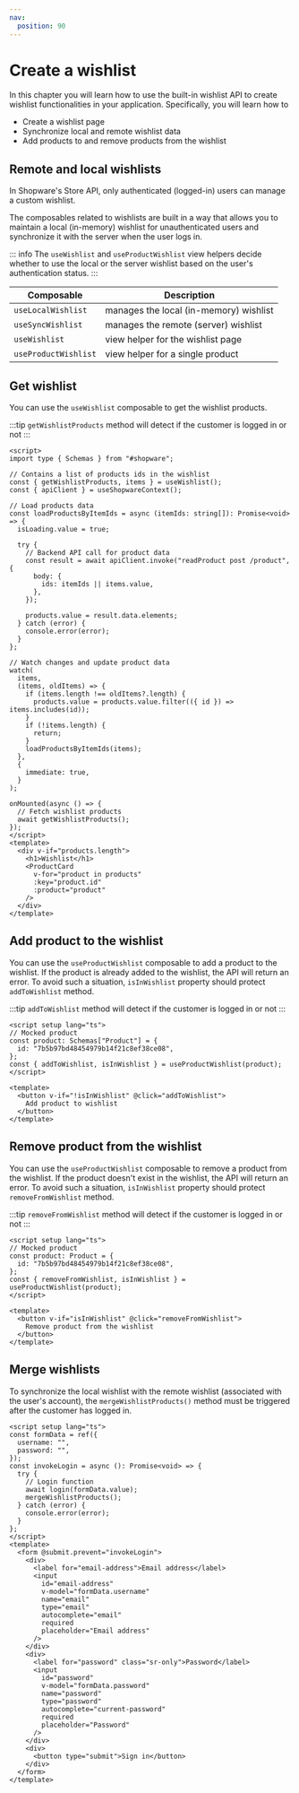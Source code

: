 ```yaml
---
nav:
  position: 90
---
```


# Create a wishlist

In this chapter you will learn how to use the built-in wishlist API to create wishlist functionalities in your application. Specifically, you will learn how to

- Create a wishlist page
- Synchronize local and remote wishlist data
- Add products to and remove products from the wishlist

## Remote and local wishlists

In Shopware's Store API, only authenticated (logged-in) users can manage a custom wishlist.

The composables related to wishlists are built in a way that allows you to maintain a local (in-memory) wishlist for unauthenticated users and synchronize it with the server when the user logs in.

::: info
The `useWishlist` and `useProductWishlist` view helpers decide whether to use the local or the server wishlist based on the user's authentication status.
:::

| Composable           | Description                            |
| -------------------- | -------------------------------------- |
| `useLocalWishlist`   | manages the local (in-memory) wishlist |
| `useSyncWishlist`    | manages the remote (server) wishlist   |
| `useWishlist`        | view helper for the wishlist page      |
| `useProductWishlist` | view helper for a single product       |

## Get wishlist

You can use the `useWishlist` composable to get the wishlist products.

:::tip
`getWishlistProducts` method will detect if the customer is logged in or not
:::

```vue
<script>
import type { Schemas } from "#shopware";

// Contains a list of products ids in the wishlist
const { getWishlistProducts, items } = useWishlist();
const { apiClient } = useShopwareContext();

// Load products data
const loadProductsByItemIds = async (itemIds: string[]): Promise<void> => {
  isLoading.value = true;

  try {
    // Backend API call for product data
    const result = await apiClient.invoke("readProduct post /product", {
      body: {
        ids: itemIds || items.value,
      },
    });

    products.value = result.data.elements;
  } catch (error) {
    console.error(error);
  }
};

// Watch changes and update product data
watch(
  items,
  (items, oldItems) => {
    if (items.length !== oldItems?.length) {
      products.value = products.value.filter(({ id }) => items.includes(id));
    }
    if (!items.length) {
      return;
    }
    loadProductsByItemIds(items);
  },
  {
    immediate: true,
  }
);

onMounted(async () => {
  // Fetch wishlist products
  await getWishlistProducts();
});
</script>
<template>
  <div v-if="products.length">
    <h1>Wishlist</h1>
    <ProductCard
      v-for="product in products"
      :key="product.id"
      :product="product"
    />
  </div>
</template>
```

## Add product to the wishlist

You can use the `useProductWishlist` composable to add a product to the wishlist.
If the product is already added to the wishlist, the API will return an error.
To avoid such a situation, `isInWishlist` property should protect `addToWishlist` method.

:::tip
`addToWishlist` method will detect if the customer is logged in or not
:::

```vue
<script setup lang="ts">
// Mocked product
const product: Schemas["Product"] = {
  id: "7b5b97bd48454979b14f21c8ef38ce08",
};
const { addToWishlist, isInWishlist } = useProductWishlist(product);
</script>

<template>
  <button v-if="!isInWishlist" @click="addToWishlist">
    Add product to wishlist
  </button>
</template>
```

## Remove product from the wishlist

You can use the `useProductWishlist` composable to remove a product from the wishlist.
If the product doesn't exist in the wishlist, the API will return an error.
To avoid such a situation, `isInWishlist` property should protect `removeFromWishlist` method.

:::tip
`removeFromWishlist` method will detect if the customer is logged in or not
:::

```vue
<script setup lang="ts">
// Mocked product
const product: Product = {
  id: "7b5b97bd48454979b14f21c8ef38ce08",
};
const { removeFromWishlist, isInWishlist } = useProductWishlist(product);
</script>

<template>
  <button v-if="isInWishlist" @click="removeFromWishlist">
    Remove product from the wishlist
  </button>
</template>
```

## Merge wishlists

To synchronize the local wishlist with the remote wishlist (associated with the user's account), the `mergeWishlistProducts()` method must be triggered after the customer has logged in.

```vue{10}
<script setup lang="ts">
const formData = ref({
  username: "",
  password: "",
});
const invokeLogin = async (): Promise<void> => {
  try {
    // Login function
    await login(formData.value);
    mergeWishlistProducts();
  } catch (error) {
    console.error(error);
  }
};
</script>
<template>
  <form @submit.prevent="invokeLogin">
    <div>
      <label for="email-address">Email address</label>
      <input
        id="email-address"
        v-model="formData.username"
        name="email"
        type="email"
        autocomplete="email"
        required
        placeholder="Email address"
      />
    </div>
    <div>
      <label for="password" class="sr-only">Password</label>
      <input
        id="password"
        v-model="formData.password"
        name="password"
        type="password"
        autocomplete="current-password"
        required
        placeholder="Password"
      />
    </div>
    <div>
      <button type="submit">Sign in</button>
    </div>
  </form>
</template>
```
